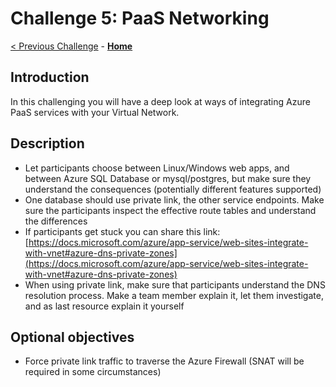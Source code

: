 # Challenge 5: PaaS Networking

[< Previous Challenge](./04-AppGW.md) - **[Home](README.md)**

## Introduction

In this challenging you will have a deep look at ways of integrating Azure PaaS services with your Virtual Network.

## Description

* Let participants choose between Linux/Windows web apps, and between Azure SQL Database or mysql/postgres, but make sure they understand the consequences (potentially different features supported)
* One database should use private link, the other service endpoints. Make sure the participants inspect the effective route tables and understand the differences
* If participants get stuck you can share this link: [https://docs.microsoft.com/azure/app-service/web-sites-integrate-with-vnet#azure-dns-private-zones](https://docs.microsoft.com/azure/app-service/web-sites-integrate-with-vnet#azure-dns-private-zones)
* When using private link, make sure that participants understand the DNS resolution process. Make a team member explain it, let them investigate, and as last resource explain it yourself

## Optional objectives

* Force private link traffic to traverse the Azure Firewall (SNAT will be required in some circumstances)